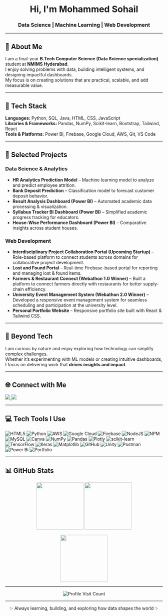 <h1 align="center">Hi, I'm Mohammed Sohail</h1>
<h3 align="center">Data Science | Machine Learning | Web Development</h3>

---

## 💫 About Me
I am a final-year **B.Tech Computer Science (Data Science specialization)** student at **NMIMS Hyderabad**.  
I enjoy solving problems with data, building intelligent systems, and designing impactful dashboards.  
My focus is on creating solutions that are practical, scalable, and add measurable value.  

---

## 🔧 Tech Stack
**Languages:** Python, SQL, Java, HTML, CSS, JavaScript  
**Libraries & Frameworks:** Pandas, NumPy, Scikit-learn, Bootstrap, Tailwind, React  
**Tools & Platforms:** Power BI, Firebase, Google Cloud, AWS, Git, VS Code  

---

## 🌟 Selected Projects  

### Data Science & Analytics  
- **HR Analytics Prediction Model** – Machine learning model to analyze and predict employee attrition.  
- **Bank Deposit Prediction** – Classification model to forecast customer deposit behavior.  
- **Result Analysis Dashboard (Power BI)** – Automated academic data processing & visualization.  
- **Syllabus Tracker BI Dashboard (Power BI)** – Simplified academic progress tracking for educators.  
- **House-Wise Performance Dashboard (Power BI)** – Comparative insights across student houses.  

### Web Development  
- **Interdisciplinary Project Collaboration Portal (Upcoming Startup)** – Role-based platform to connect students across domains for collaborative project development.  
- **Lost and Found Portal** – Real-time Firebase-based portal for reporting and managing lost & found items.  
- **Farmers & Restaurant Connect (Webathon 1.0 Winner)** – Built a platform to connect farmers directly with restaurants for better supply-chain efficiency.  
- **University Event Management System (Webathon 2.0 Winner)** – Developed a responsive event management system for seamless scheduling and participation at the university level.  
- **Personal Portfolio Website** – Responsive portfolio site built with React & Tailwind CSS.  

---

## 📌 Beyond Tech
I am curious by nature and enjoy exploring how technology can simplify complex challenges.  
Whether it’s experimenting with ML models or creating intuitive dashboards, I focus on delivering work that **drives insights and impact**.  

---

## 🌐 Connect with Me
<p align="left">
  <a href="https://linkedin.com/in/mdsohail032" target="blank">
    <img src="https://img.shields.io/badge/LinkedIn-%230077B5.svg?style=for-the-badge&logo=linkedin&logoColor=white"/>
  </a>
  <a href="mailto:mohd26sohail@gmail.com">
    <img src="https://img.shields.io/badge/Email-D14836?style=for-the-badge&logo=gmail&logoColor=white"/>
  </a>
</p>

---

## 💻 Tech Tools I Use
<p align="center">
  
![HTML5](https://img.shields.io/badge/html5-%23E34F26.svg?style=for-the-badge&logo=html5&logoColor=white) 
![Python](https://img.shields.io/badge/python-3670A0?style=for-the-badge&logo=python&logoColor=ffdd54) 
![AWS](https://img.shields.io/badge/AWS-%23FF9900.svg?style=for-the-badge&logo=amazon-aws&logoColor=white) 
![Google Cloud](https://img.shields.io/badge/GoogleCloud-%234285F4.svg?style=for-the-badge&logo=google-cloud&logoColor=white) 
![Firebase](https://img.shields.io/badge/firebase-%23039BE5.svg?style=for-the-badge&logo=firebase) 
![NodeJS](https://img.shields.io/badge/node.js-6DA55F?style=for-the-badge&logo=node.js&logoColor=white) 
![NPM](https://img.shields.io/badge/NPM-%23CB3837.svg?style=for-the-badge&logo=npm&logoColor=white) 
![MySQL](https://img.shields.io/badge/mysql-4479A1.svg?style=for-the-badge&logo=mysql&logoColor=white) 
![Canva](https://img.shields.io/badge/Canva-%2300C4CC.svg?style=for-the-badge&logo=Canva&logoColor=white) 
![NumPy](https://img.shields.io/badge/numpy-%23013243.svg?style=for-the-badge&logo=numpy&logoColor=white) 
![Pandas](https://img.shields.io/badge/pandas-%23150458.svg?style=for-the-badge&logo=pandas&logoColor=white) 
![Plotly](https://img.shields.io/badge/Plotly-%233F4F75.svg?style=for-the-badge&logo=plotly&logoColor=white) 
![scikit-learn](https://img.shields.io/badge/scikit--learn-%23F7931E.svg?style=for-the-badge&logo=scikit-learn&logoColor=white) 
![TensorFlow](https://img.shields.io/badge/TensorFlow-%23FF6F00.svg?style=for-the-badge&logo=TensorFlow&logoColor=white) 
![Keras](https://img.shields.io/badge/Keras-%23D00000.svg?style=for-the-badge&logo=Keras&logoColor=white) 
![Matplotlib](https://img.shields.io/badge/Matplotlib-%23ffffff.svg?style=for-the-badge&logo=Matplotlib&logoColor=black) 
![GitHub](https://img.shields.io/badge/github-%23121011.svg?style=for-the-badge&logo=github&logoColor=white) 
![Unity](https://img.shields.io/badge/unity-%23000000.svg?style=for-the-badge&logo=unity&logoColor=white) 
![Postman](https://img.shields.io/badge/Postman-FF6C37?style=for-the-badge&logo=postman&logoColor=white) 
![Power Bi](https://img.shields.io/badge/power_bi-F2C811?style=for-the-badge&logo=powerbi&logoColor=black) 
![Portfolio](https://img.shields.io/badge/Portfolio-%23000000.svg?style=for-the-badge&logo=firefox&logoColor=#FF7139) 

</p>

---

## 📊 GitHub Stats
<p align="center">
  <img src="https://github-readme-stats.vercel.app/api?username=sohail262&theme=dark&hide_border=false&include_all_commits=true&count_private=false" height="150px"/>
  <img src="https://nirzak-streak-stats.vercel.app/?user=sohail262&theme=dark&hide_border=false" height="150px"/>
</p>

<p align="center">
  <img src="https://github-readme-stats.vercel.app/api/top-langs/?username=sohail262&theme=dark&hide_border=false&include_all_commits=true&count_private=false&layout=compact" height="150px"/>
</p>

---

<p align="center">
  <img src="https://visitcount.itsvg.in/api?id=sohail262&icon=0&color=0" alt="Profile Visit Count"/>
</p>

---

<p align="center">✨ Always learning, building, and exploring how data shapes the world ✨</p>
